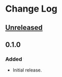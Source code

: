# Change Log

## [Unreleased]

## 0.1.0
### Added
- Initial release.

[Unreleased]: https://github.com/ceilfors/cookbook-daun/compare/v0.1.0...HEAD
